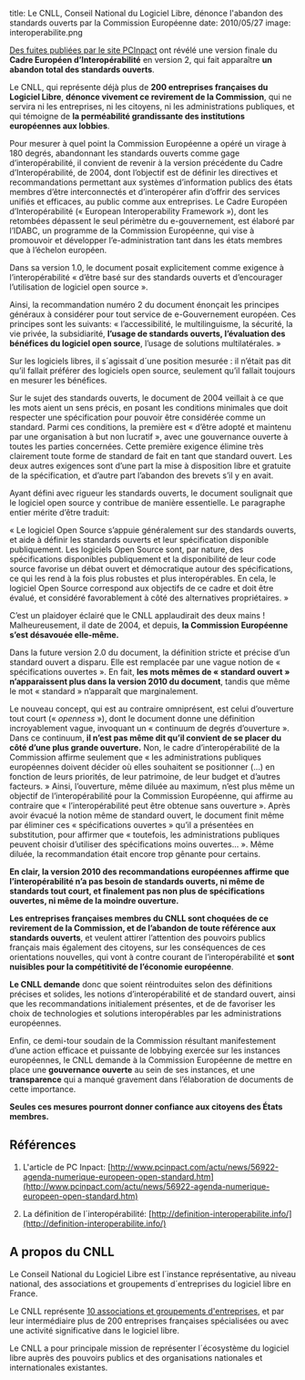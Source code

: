 title: Le CNLL, Conseil National du Logiciel Libre, dénonce l'abandon des standards ouverts par la Commission Européenne
date: 2010/05/27
image: interoperabilite.png

[Des fuites publiées par le site
PCInpact](http://www.pcinpact.com/actu/news/56922-agenda-numerique-europeen-open-standard.htm)
ont révélé une version finale du **Cadre Européen d’Interopérabilité** en
version 2, qui fait apparaître **un abandon total des standards
ouverts**.

Le CNLL, qui représente déjà plus de **200 entreprises françaises du
Logiciel Libre**, **dénonce vivement ce revirement de la Commission**,
qui ne servira ni les entreprises, ni les citoyens, ni les
administrations publiques, et qui témoigne de **la perméabilité
grandissante des institutions européennes aux lobbies**.

Pour mesurer à quel point la Commission Européenne a opéré un virage à
180 degrés, abandonnant les standards ouverts comme gage
d’interopérabilité, il convient de revenir à la version précédente du
Cadre d’Interopérabilité, de 2004, dont l’objectif est de définir les
directives et recommandations permettant aux systèmes d’information
publics des états membres d’être interconnectés et d’interopérer afin
d’offrir des services unifiés et efficaces, au public comme aux
entreprises. Le Cadre Européen d’Interopérabilité (« European
Interoperability Framework »), dont les retombées dépassent le seul
périmètre du e-gouvernement, est élaboré par l’IDABC, un programme de la
Commission Européenne, qui vise à promouvoir et développer
l’e-administration tant dans les états membres que à l’échelon européen.

Dans sa version 1.0, le document posait explicitement comme exigence à
l’interopérabilité « d’être basé sur des standards ouverts et
d’encourager l’utilisation de logiciel open source ».

Ainsi, la recommandation numéro 2 du document énonçait les principes
généraux à considérer pour tout service de e-Gouvernement européen. Ces
principes sont les suivants: « l’accessibilité, le multilinguisme, la
sécurité, la vie privée, la subsidiarité, **l’usage de standards
ouverts, l’évaluation des bénéfices du logiciel open source**, l’usage
de solutions multilatérales. »

Sur les logiciels libres, il s´agissait d´une position mesurée : il
n’était pas dit qu’il fallait préférer des logiciels open source,
seulement qu’il fallait toujours en mesurer les bénéfices.

Sur le sujet des standards ouverts, le document de 2004 veillait à ce
que les mots aient un sens précis, en posant les conditions minimales
que doit respecter une spécification pour pouvoir être considérée comme
un standard. Parmi ces conditions, la première est « d’être adopté et
maintenu par une organisation à but non lucratif », avec une gouvernance
ouverte à toutes les parties concernées. Cette première exigence élimine
très clairement toute forme de standard de fait en tant que standard
ouvert. Les deux autres exigences sont d’une part la mise à disposition
libre et gratuite de la spécification, et d’autre part l’abandon des
brevets s’il y en avait.

Ayant défini avec rigueur les standards ouverts, le document soulignait
que le logiciel open source y contribue de manière essentielle. Le
paragraphe entier mérite d’être traduit:

« Le logiciel Open Source s’appuie généralement sur des standards
ouverts, et aide à définir les standards ouverts et leur spécification
disponible publiquement. Les logiciels Open Source sont, par nature, des
spécifications disponibles publiquement et la disponibilité de leur code
source favorise un débat ouvert et démocratique autour des
spécifications, ce qui les rend à la fois plus robustes et plus
interopérables. En cela, le logiciel Open Source correspond aux
objectifs de ce cadre et doit être évalué, et considéré favorablement à
côté des alternatives propriétaires. »

C’est un plaidoyer éclairé que le CNLL applaudirait des deux mains !
Malheureusement, il date de 2004, et depuis, **la Commission Européenne
s’est désavouée elle-même.**

Dans la future version 2.0 du document, la définition stricte et précise
d’un standard ouvert a disparu. Elle est remplacée par une vague notion
de « spécifications ouvertes ». En fait, **les mots mêmes de « standard
ouvert » n’apparaissent plus dans la version 2010 du document**, tandis
que même le mot « standard » n’apparaît que marginalement.

Le nouveau concept, qui est au contraire omniprésent, est celui
d’ouverture tout court (« *openness* »), dont le document donne une
définition incroyablement vague, invoquant un « continuum de degrés
d’ouverture ». Dans ce continuum, **il n’est pas même dit qu’il convient
de se placer du côté d’une plus grande ouverture.** Non, le cadre
d’interopérabilité de la Commission affirme seulement que « les
administrations publiques européennes doivent décider où elles
souhaitent se positionner (…) en fonction de leurs priorités, de leur
patrimoine, de leur budget et d’autres facteurs. » Ainsi, l’ouverture,
même diluée au maximum, n’est plus même un objectif de
l’interopérabilité pour la Commission Européenne, qui affirme au
contraire que « l’interopérabilité peut être obtenue sans ouverture ».
Après avoir évacué la notion même de standard ouvert, le document finit
même par éliminer ces « spécifications ouvertes » qu’il a présentées en
substitution, pour affirmer que « toutefois, les administrations
publiques peuvent choisir d’utiliser des spécifications moins ouvertes…
». Même diluée, la recommandation était encore trop gênante pour
certains.

**En clair, la version 2010 des recommandations européennes affirme que
l’interopérabilité n’a pas besoin de standards ouverts, ni même de
standards tout court, et finalement pas non plus de spécifications
ouvertes, ni même de la moindre ouverture.**

**Les entreprises françaises membres du CNLL sont choquées de ce
revirement de la Commission, et de l’abandon de toute référence aux
standards ouverts**, et veulent attirer l’attention des pouvoirs publics
français mais également des citoyens, sur les conséquences de ces
orientations nouvelles, qui vont à contre courant de l’interopérabilité
et **sont nuisibles pour la compétitivité de l’économie européenne**.

**Le CNLL demande** donc que soient réintroduites selon des définitions
précises et solides, les notions d’interopérabilité et de standard
ouvert, ainsi que les recommandations initialement présentes, et de de
favoriser les choix de technologies et solutions interopérables par les
administrations européennes.

Enfin, ce demi-tour soudain de la Commission résultant manifestement
d’une action efficace et puissante de lobbying exercée sur les instances
européennes, le CNLL demande à la Commission Européenne de mettre en
place une **gouvernance ouverte** au sein de ses instances, et une
**transparence** qui a manqué gravement dans l’élaboration de documents
de cette importance.

**Seules ces mesures pourront donner confiance aux citoyens des États
membres.**

## Références

1.  L'article de PC Inpact:
    [http://www.pcinpact.com/actu/news/56922-agenda-numerique-europeen-open-standard.htm](http://www.pcinpact.com/actu/news/56922-agenda-numerique-europeen-open-standard.htm)

2.  La définition de l´interopérabilité:
    [http://definition-interoperabilite.info/](http://definition-interoperabilite.info/)

## A propos du CNLL

Le Conseil National du Logiciel Libre est l´instance représentative, au
niveau national, des associations et groupements d´entreprises du
logiciel libre en France.

Le CNLL représente [10 associations et groupements d'entreprises](/cnll/membres/),
et par leur intermédiaire plus de 200 entreprises françaises spécialisées ou avec
une activité significative dans le logiciel libre.

Le CNLL a pour principale mission de représenter l´écosystème du
logiciel libre auprès des pouvoirs publics et des organisations
nationales et internationales existantes.

